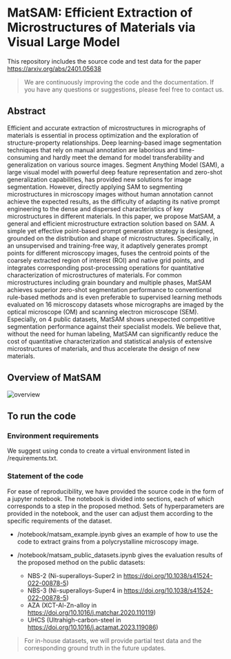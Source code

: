 # MatSAM: Efficient Extraction of Microstructures of Materials via Visual Large Model

This repository includes the source code and test data for the paper https://arxiv.org/abs/2401.05638
> We are continuously improving the code and the documentation. 
> If you have any questions or suggestions, please feel free to contact us.

## Abstract 
Efficient and accurate extraction of microstructures in micrographs of materials is essential in process optimization and the exploration of structure-property relationships. 
Deep learning-based image segmentation techniques that rely on manual annotation are laborious and time-consuming and hardly meet the demand for model transferability and generalization on various source images. Segment Anything Model (SAM), a large visual model with powerful deep feature representation and zero-shot generalization capabilities, has provided new solutions for image segmentation. 
However, directly applying SAM to segmenting microstructures in microscopy images without human annotation cannot achieve the expected results, as the difficulty of adapting its native prompt engineering to the dense and dispersed characteristics of key microstructures in different materials. 
In this paper, we propose MatSAM, a general and efficient microstructure extraction solution based on SAM. A simple yet effective point-based prompt generation strategy is designed, grounded on the distribution and shape of microstructures. 
Specifically, in an unsupervised and training-free way, it adaptively generates prompt points for different microscopy images, fuses the centroid points of the coarsely extracted region of interest (ROI) and native grid points, and integrates corresponding post-processing operations for quantitative characterization of microstructures of materials. 
For common microstructures including grain boundary and multiple phases, MatSAM achieves superior zero-shot segmentation performance to conventional rule-based methods and is even preferable to supervised learning methods evaluated on 16 microscopy datasets whose micrographs are imaged by the optical microscope (OM) and scanning electron microscope (SEM). Especially, on 4 public datasets, MatSAM shows unexpected competitive segmentation performance against their specialist models.
We believe that, without the need for human labeling, MatSAM can significantly reduce the cost of quantitative characterization and statistical analysis of extensive microstructures of materials, and thus accelerate the design of new materials.

## Overview of MatSAM
![overview](/assets/framework.jpg "Overview of MatSAM")

## To run the code

### Environment requirements

We suggest using conda to create a virtual environment listed in /requirements.txt.

### Statement of the code

For ease of reproducibility, we have provided the source code in the form of a jupyter notebook. 
The notebook is divided into sections, each of which corresponds to a step in the proposed method.
Sets of hyperparameters are provided in the notebook, 
and the user can adjust them according to the specific requirements of the dataset.


- /notebook/matsam_example.ipynb gives an example of how to use the code to extract grains from a polycrystalline microscopy image.

- /notebook/matsam_public_datasets.ipynb gives the evaluation results of the proposed method on the public datasets:
  - NBS-2 (Ni-superalloys-Super2 in https://doi.org/10.1038/s41524-022-00878-5)
  - NBS-3 (Ni-superalloys-Super4 in https://doi.org/10.1038/s41524-022-00878-5)
  - AZA (XCT-Al-Zn-alloy in https://doi.org/10.1016/j.matchar.2020.110119)
  - UHCS (Ultrahigh-carbon-steel in https://doi.org/10.1016/j.actamat.2023.119086)

> For in-house datasets, we will provide partial test data and the corresponding ground truth in the future updates.